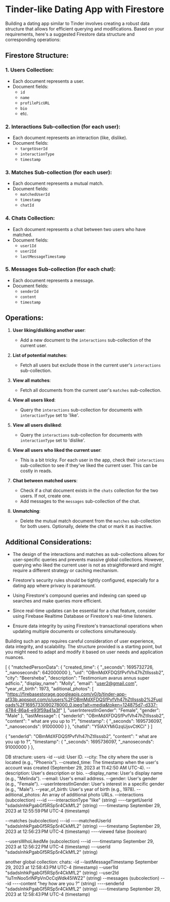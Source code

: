 # Tinder-like Dating App with Firestore

Building a dating app similar to Tinder involves creating a robust data structure that allows for efficient querying and modifications. Based on your requirements, here's a suggested Firestore data structure and corresponding operations:

## Firestore Structure:

### 1. **Users Collection**:

- Each document represents a user.
- Document fields:
  - `id`
  - `name`
  - `profilePicURL`
  - `bio`
  - etc.

### 2. **Interactions Sub-collection (for each user)**:

- Each document represents an interaction (like, dislike).
- Document fields:
  - `targetUserId`
  - `interactionType`
  - `timestamp`

### 3. **Matches Sub-collection (for each user)**:

- Each document represents a mutual match.
- Document fields:
  - `matchedUserId`
  - `timestamp`
  - `chatId`

### 4. **Chats Collection**:

- Each document represents a chat between two users who have matched.
- Document fields:
  - `user1Id`
  - `user2Id`
  - `lastMessageTimestamp`

### 5. **Messages Sub-collection (for each chat)**:

- Each document represents a message.
- Document fields:
  - `senderId`
  - `content`
  - `timestamp`

## Operations:

1. **User liking/disliking another user**:

   - Add a new document to the `interactions` sub-collection of the current user.

2. **List of potential matches**:

   - Fetch all users but exclude those in the current user's `interactions` sub-collection.

3. **View all matches**:

   - Fetch all documents from the current user's `matches` sub-collection.

4. **View all users liked**:

   - Query the `interactions` sub-collection for documents with `interactionType` set to 'like'.

5. **View all users disliked**:

   - Query the `interactions` sub-collection for documents with `interactionType` set to 'dislike'.

6. **View all users who liked the current user**:

   - This is a bit tricky. For each user in the app, check their `interactions` sub-collection to see if they've liked the current user. This can be costly in reads.

7. **Chat between matched users**:

   - Check if a chat document exists in the `chats` collection for the two users. If not, create one.
   - Add messages to the `messages` sub-collection of the chat.

8. **Unmatching**:
   - Delete the mutual match document from the `matches` sub-collection for both users. Optionally, delete the chat or mark it as inactive.

## Additional Considerations:

- The design of the interactions and matches as sub-collections allows for user-specific queries and prevents massive global collections. However, querying who liked the current user is not as straightforward and might require a different strategy or caching mechanism.
- Firestore's security rules should be tightly configured, especially for a dating app where privacy is paramount.

- Using Firestore's compound queries and indexing can speed up searches and make queries more efficient.

- Since real-time updates can be essential for a chat feature, consider using Firebase Realtime Database or Firestore's real-time listeners.

- Ensure data integrity by using Firestore's transactional operations when updating multiple documents or collections simultaneously.

Building such an app requires careful consideration of user experience, data integrity, and scalability. The structure provided is a starting point, but you might need to adapt and modify it based on user needs and application nuances.

[
{
"matchedPersonData": {
"created_time": {
"\_seconds": 1695732726,
"\_nanoseconds": 642000000
},
"uid": "OBmMdXFDQSfPvfVh47hZtIlsssb2",
"city": "Beersheba",
"description": "Testimonium avarus annus super adficio.",
"display_name": "Molly",
"email": "user2@gmail.com",
"year_of_birth": 1973,
"aditional_photos": [
"https://firebasestorage.googleapis.com/v0/b/tinder-app-af33b.appspot.com/o/users%2FOBmMdXFDQSfPvfVh47hZtIlsssb2%2Fuploads%2F1695733090278000_0.jpeg?alt=media&token=124875d7-d337-4784-86a4-e93f59a41a3f"
],
"userInterestInGender": "Female",
"gender": "Male"
},
"lastMessage": {
"senderId": "OBmMdXFDQSfPvfVh47hZtIlsssb2",
"content": " what are you up to ?",
"timestamp": {
"\_seconds": 1695736097,
"\_nanoseconds": 91000000
}
},
"chatId": "Y5IAXYMiGzqUjsvCtKCi"
}
]

{
"senderId": "OBmMdXFDQSfPvfVh47hZtIlsssb2",
"content": " what are you up to ?",
"timestamp": {
"\_seconds": 1695736097,
"\_nanoseconds": 91000000
}
},

DB stracture:
users
-id
--uid: User ID.
--city: The city where the user is located (e.g., "Phoenix").
--created_time: The timestamp when the user's account was created (September 29, 2023 at 11:42:50 AM UTC-4).
--description: User's description or bio.
--display_name: User's display name (e.g., "Melinda").
--email: User's email address.
--gender: User's gender (e.g., "Female").
--userInterestInGender: User's interest in a specific gender (e.g., "Male").
--year_of_birth: User's year of birth (e.g., 1978).
--aditional_photos: An array of additional photo URLs.
--interactions (subcolection)
---id
----interactionType "like" (string)
----targetUserId "sdadsInhkPgabGf5RSp5r4CkMfL2" (string)
----timestamp September 29, 2023 at 12:55:59 PM UTC-4 (timestamp)

--matches (subcolection)
---id
----matchedUserId "sdadsInhkPgabGf5RSp5r4CkMfL2" (string)
----timestamp September 29, 2023 at 12:56:23 PM UTC-4 (timestamp)
----viewed false (boolean)

--usersWhoLikedMe (subcolection)
---id
----timestamp September 29, 2023 at 12:56:22 PM UTC-4 (timestamp)
---userId "sdadsInhkPgabGf5RSp5r4CkMfL2" (string)

another global collection:
chats:
-id
--lastMessageTimestamp September 29, 2023 at 12:58:43 PM UTC-4 (timestamp)
--user1Id "sdadsInhkPgabGf5RSp5r4CkMfL2" (string)
--user2Id "luTmNoo5rlNPpVnOcCqWdk45lWZ2" (string)
--messages (subcolection)
---id
----content "hey how are you ?" (string)
----senderId "sdadsInhkPgabGf5RSp5r4CkMfL2" (string)
----timestamp September 29, 2023 at 12:58:43 PM UTC-4 (timestamp)
